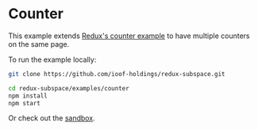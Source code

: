 # Counter

This example extends [Redux's counter example](https://github.com/reactjs/redux/tree/master/examples/counter) to have multiple counters on the same page.

To run the example locally:

```sh
git clone https://github.com/ioof-holdings/redux-subspace.git

cd redux-subspace/examples/counter
npm install
npm start
```

Or check out the [sandbox](https://codesandbox.io/s/github/ioof-holdings/redux-subspace/tree/master/examples/counter).
